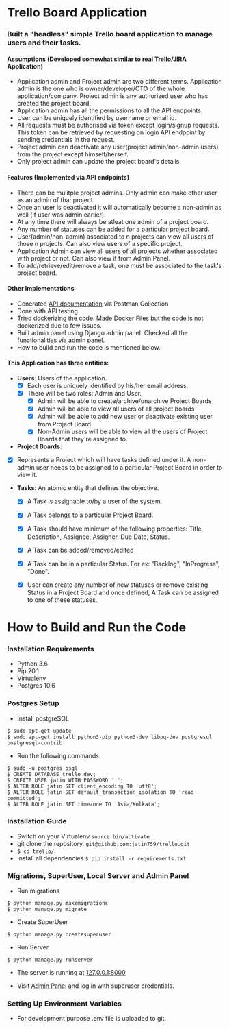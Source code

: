 # Trello Board Application

### Built a "headless" simple Trello board application to manage users and their tasks.	

#### Assumptions (Developed somewhat similar to real Trello/JIRA Application)
 - Application admin and Project admin are two different terms. Application admin is the one who is owner/developer/CTO of the whole application/company. Project admin is any authorized user who has created the project board.
 - Application admin has all the permissions to all the API endpoints.
 - User can be uniquely identified by username or email id.
 - All requests must be authorised via token except login/signup requests. This token can be retrieved by requesting on login API endpoint by sending credentials in the request.
 - Project admin can deactivate any user(project admin/non-admin users) from the project except himself/herself.
 - Only project admin can update the project board's details. 

 #### Features (Implemented via API endpoints)
  - There can be mulitple project admins. Only admin can make other user as an admin of that project.
  - Once an user is deactivated it will automatically become a non-admin as well (if user was admin earlier).
  - At any time there will always be atleat one admin of a project board.
  - Any number of statuses can be added for a particular project board.
  - User(admin/non-admin) associated to n projects can view all users of those n projects. Can also view users of a specific project.
  - Application Admin can view all users of all projects whether associated with project or not. Can also view it from Admin Panel.
  - To add/retrieve/edit/remove a task, one must be associated to the task's project board.

#### Other Implementations
 - Generated [API documentation](https://documenter.getpostman.com/view/5222257/SzmfXxAa) via Postman Collection
 - Done with API testing.
 - Tried dockerizing the code. Made Docker Files but the code is not dockerized due to few issues.
 - Built admin panel using Django admin panel. Checked all the functionalities via admin panel.
 - How to build and run the code is mentioned below.


#### This Application has three entities:

  - **Users**: Users of the application. 
    - [x] Each user is uniquely identified by his/her email address.
    - [x] There will be two roles: Admin and User. 
      - [x] Admin will be able to create/archive/unarchive Project Boards
      - [x] Admin will be able to view all users of all project boards
      - [x] Admin will be able to add new user or deactivate existing user from Project Board
      - [x] Non-Admin users will be able to view all the users of Project Boards that they're assigned to.
				
  - **Project Boards**: 
   - [x] Represents a Project which will have tasks defined under it. A non-admin user needs to be assigned to a particular Project Board in order to view it. 
		
  - **Tasks**: An atomic entity that defines the objective. 
    - [x] A Task is assignable to/by a user of the system. 
    - [x] A Task belongs to a particular Project Board.
    - [x] A Task should have minimum of the following properties: Title, Description, Assignee, Assigner, Due Date, Status.
    - [x] A Task can be added/removed/edited
    - [x] A Task can be in a particular Status. For ex: "Backlog", "InProgress", "Done".
    - [x] User can create any number of new statuses or remove existing Status in a Project Board and once defined, A Task can be assigned to one of these statuses.


# How to Build and Run the Code

### Installation Requirements
- Python 3.6
- Pip 20.1
- Virtualenv
- Postgres 10.6

### Postgres Setup
- Install postgreSQL
```
$ sudo apt-get update
$ sudo apt-get install python3-pip python3-dev libpq-dev postgresql postgresql-contrib
```
- Run the following commands
```
$ sudo -u postgres psql
$ CREATE DATABASE trello_dev;
$ CREATE USER jatin WITH PASSWORD ' ';
$ ALTER ROLE jatin SET client_encoding TO 'utf8';
$ ALTER ROLE jatin SET default_transaction_isolation TO 'read committed';
$ ALTER ROLE jatin SET timezone TO 'Asia/Kolkata';
```

### Installation Guide
- Switch on your Virtualenv `source bin/activate`
- git clone the repository. `git@github.com:jatin759/trello.git`
- `$ cd trello/`.
- Install all dependencies `$ pip install -r requirements.txt`

### Migrations, SuperUser, Local Server and Admin Panel
- Run migrations
```
$ python manage.py makemigrations
$ python manage.py migrate
```

- Create SuperUser
```
$ python manage.py createsuperuser
```

- Run Server
```
$ python manage.py runserver
```
- The server is running at [127.0.0.1:8000](http://127.0.0.1:8000/)

- Visit [Admin Panel](http://127.0.0.1:8000/admin) and log in with superuser credentials.

### Setting Up Environment Variables
- For development purpose .env file is uploaded to git.
